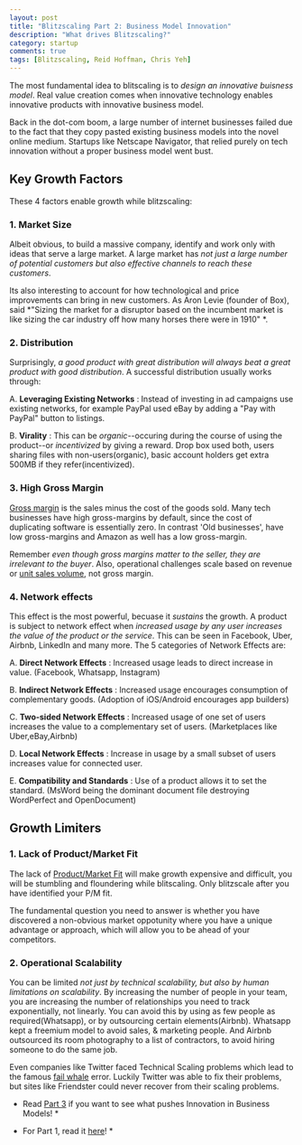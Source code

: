 ```yaml
---
layout: post
title: "Blitzscaling Part 2: Business Model Innovation"
description: "What drives Blitzscaling?"
category: startup
comments: true
tags: [Blitzscaling, Reid Hoffman, Chris Yeh]
---
```


The most fundamental idea to blitscaling is to *design an innovative buisness model*. Real value creation comes when innovative technology enables innovative products with innovative business model.

Back in the dot-com boom, a large number of internet businesses failed due to the fact that they copy pasted existing business models into the novel online medium. Startups like Netscape Navigator, that relied purely on tech innovation without a proper business model went bust.

## Key Growth Factors

These 4 factors enable growth while blitzscaling:

### 1. Market Size

Albeit obvious, to build a massive company, identify and work only with ideas that serve a large market. A large market has *not just a large number of potential customers but also effective channels to reach these customers*.

Its also interesting to account for how technological and price improvements can bring in new customers. As Aron Levie (founder of Box), said *"Sizing the market for a disruptor based on the incumbent market is like sizing the car industry off how many horses there were in 1910" *.

### 2. Distribution

Surprisingly, *a good product with great distribution will always beat a great product with good distribution*. A successful distribution usually works through:

A. **Leveraging Existing Networks** : Instead of investing in ad campaigns use existing networks, for example PayPal used eBay by adding a "Pay with PayPal" button to listings.

B. **Virality** : This can be *organic*--occuring during the course of using the product--or *incentivized* by giving a reward. Drop box used both, users sharing files with non-users(organic), basic account holders get extra 500MB if they refer(incentivized).

### 3. High Gross Margin

[Gross margin](https://www.investopedia.com/terms/g/grossmargin.asp) is the sales minus the cost of the goods sold. Many tech businesses have high gross-margins by default, since the cost of duplicating software is essentially zero. In contrast 'Old businesses', have low gross-margins and Amazon as well has a low gross-margin.

Remember *even though gross margins matter to the seller, they are irrelevant to the buyer*. Also, operational challenges scale based on revenue or [unit sales volume](http://www.businessdictionary.com/definition/sales-volume.html), not gross margin.

### 4. Network effects

This effect is the most powerful, becuase it *sustains* the growth. A product is subject to network effect when *increased usage by any user increases the value of the product or the service*. This can be seen in Facebook, Uber, Airbnb, LinkedIn and many more. The 5 categories of Network Effects are:

A. **Direct Network Effects** : Increased usage leads to direct increase in value. (Facebook, Whatsapp, Instagram)

B. **Indirect Network Effects** : Increased usage encourages consumption of complementary goods. (Adoption of iOS/Android encourages app builders)

C. **Two-sided Network Effects** : Increased usage of one set of users increases the value to a complementary set of users. (Marketplaces like Uber,eBay,Airbnb)

D. **Local Network Effects** : Increase in usage by a small subset of users increases value for connected user.

E. **Compatibility and Standards** : Use of a product allows it to set the standard. (MsWord being the dominant document file destroying WordPerfect and OpenDocument)

## Growth Limiters

### 1. Lack of Product/Market Fit

The lack of [Product/Market Fit](https://pmarchive.com/guide_to_startups_part4.html) will make growth expensive and difficult, you will be stumbling and floundering while blitscaling. Only blitzscale after you have identified your P/M fit.

The fundamental question you need to answer is whether you have discovered a non-obvious market oppotunity where you have a unique advantage or approach, which will allow you to be ahead of your competitors.

### 2. Operational Scalability

You can be limited *not just by technical scalability, but also by human limitations on scalability*. By increasing the number of people in your team, you are increasing the number of relationships you need to track exponentially, not linearly. You can avoid this by using as few people as required(Whatsapp), or by outsourcing certain elements(Airbnb). Whatsapp kept a freemium model to avoid sales, & marketing people. And Airbnb outsourced its room photography to a list of contractors, to avoid hiring someone to do the same job.

Even companies like Twitter faced Technical Scaling problems which lead to the famous [fail whale](http://business.time.com/2013/11/06/how-twitter-slayed-the-fail-whale/) error. Luckily Twitter was able to fix their problems, but sites like Friendster could never recover from their scaling problems.



* Read [Part 3](https://exorust.github.io/articles/Strategy-Innovation) if you want to see what pushes Innovation in Business Models! *

* For Part 1, read it [here](https://exorust.github.io/articles/What-is-Blitzscaling)! *

